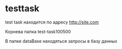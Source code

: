 # testtask

test task находится по адресу http://site.com

Корнева папка test-task100500

В папке dataBase находяться запросы в базу данных


